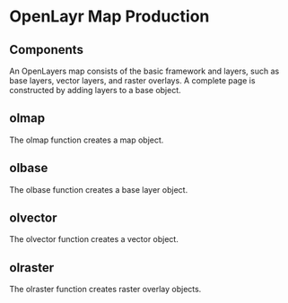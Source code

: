 OpenLayr Map Production
===========================

Components
----------

An OpenLayers map consists of the basic framework and layers, 
such as base layers, vector layers, and raster overlays. A
complete page is constructed by adding layers to a base object.

olmap
------

The olmap function creates a map object.

olbase
-------

The olbase function creates a base layer object.


olvector
---------

The olvector function creates a vector object.

olraster
---------

The olraster function creates raster overlay objects.